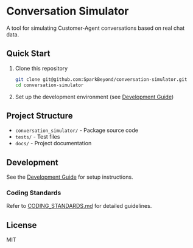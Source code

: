 # Conversation Simulator

A tool for simulating Customer-Agent conversations based on real chat data.

## Quick Start

1. Clone this repository
   ```bash
   git clone git@github.com:SparkBeyond/conversation-simulator.git
   cd conversation-simulator
   ```

2. Set up the development environment (see [Development Guide](./docs/development/dev_guide.md))

## Project Structure

- `conversation_simulator/` - Package source code
- `tests/` - Test files
- `docs/` - Project documentation

## Development

See the [Development Guide](./docs/development/dev_guide.md) for setup instructions.

### Coding Standards

Refer to [CODING_STANDARDS.md](./CODING_STANDARDS.md) for detailed guidelines.

## License

MIT
